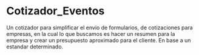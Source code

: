 # Cotizador_Eventos
Un cotizador para simplificar el envio de formularios, de cotizaciones para empresas, en la cual lo que buscamos es hacer un resumen para la empresa y crear un presupuesto aproximado para el cliente. En base a un estandar determinado.
